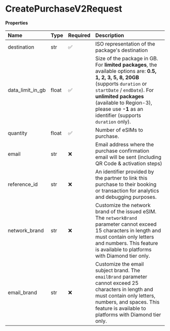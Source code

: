 # CreatePurchaseV2Request

**Properties**

| Name             | Type  | Required | Description                                                                                                                                                                                                                                                                       |
| :--------------- | :---- | :------- | :-------------------------------------------------------------------------------------------------------------------------------------------------------------------------------------------------------------------------------------------------------------------------------- |
| destination      | str   | ✅       | ISO representation of the package's destination                                                                                                                                                                                                                                   |
| data_limit_in_gb | float | ✅       | Size of the package in GB. For **limited packages**, the available options are: **0.5, 1, 2, 3, 5, 8, 20GB** (supports `duration` or `startDate` / `endDate`). For **unlimited packages** (available to Region-3), please use **-1** as an identifier (supports `duration` only). |
| quantity         | float | ✅       | Number of eSIMs to purchase.                                                                                                                                                                                                                                                      |
| email            | str   | ❌       | Email address where the purchase confirmation email will be sent (including QR Code & activation steps)                                                                                                                                                                           |
| reference_id     | str   | ❌       | An identifier provided by the partner to link this purchase to their booking or transaction for analytics and debugging purposes.                                                                                                                                                 |
| network_brand    | str   | ❌       | Customize the network brand of the issued eSIM. The `networkBrand` parameter cannot exceed 15 characters in length and must contain only letters and numbers. This feature is available to platforms with Diamond tier only.                                                      |
| email_brand      | str   | ❌       | Customize the email subject brand. The `emailBrand` parameter cannot exceed 25 characters in length and must contain only letters, numbers, and spaces. This feature is available to platforms with Diamond tier only.                                                            |
